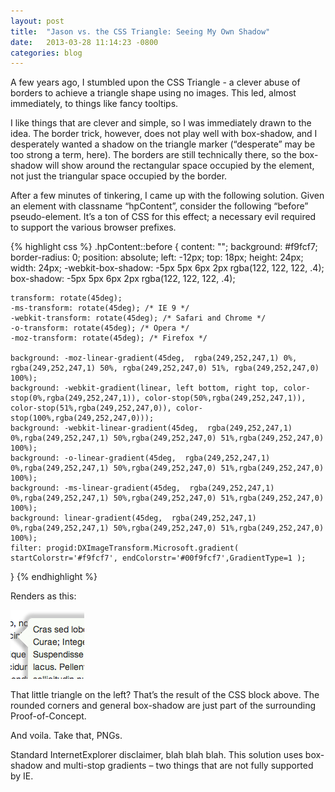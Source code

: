 ```yaml
---
layout: post
title:  "Jason vs. the CSS Triangle: Seeing My Own Shadow"
date:   2013-03-28 11:14:23 -0800
categories: blog
---
```


A few years ago, I stumbled upon the CSS Triangle - a clever abuse of borders to achieve a triangle shape using no images.  This led, almost immediately, to things like fancy tooltips.

I like things that are clever and simple, so I was immediately drawn to the idea.  The border trick, however, does not play well with box-shadow, and I desperately wanted a shadow on the triangle marker (“desperate” may be too strong a term, here). The borders are still technically there, so the box-shadow will show around the rectangular space occupied by the element, not just the triangular space occupied by the border.

After a few minutes of tinkering, I came up with the following solution.  Given an element with classname “hpContent”, consider the following “before” pseudo-element.  It’s a ton of CSS for this effect; a necessary evil required to support the various browser prefixes.

{% highlight css %}
.hpContent::before {
    content: "";
    background: #f9fcf7;
    border-radius: 0;
    position:  absolute;
    left: -12px;
    top:  18px;
    height: 24px;
    width: 24px;
    -webkit-box-shadow:  -5px 5px 6px 2px rgba(122, 122, 122, .4);
    box-shadow:  -5px 5px 6px 2px rgba(122, 122, 122, .4);

    transform: rotate(45deg);
    -ms-transform: rotate(45deg); /* IE 9 */
    -webkit-transform: rotate(45deg); /* Safari and Chrome */
    -o-transform: rotate(45deg); /* Opera */
    -moz-transform: rotate(45deg); /* Firefox */

    background: -moz-linear-gradient(45deg,  rgba(249,252,247,1) 0%, rgba(249,252,247,1) 50%, rgba(249,252,247,0) 51%, rgba(249,252,247,0) 100%);
    background: -webkit-gradient(linear, left bottom, right top, color-stop(0%,rgba(249,252,247,1)), color-stop(50%,rgba(249,252,247,1)), color-stop(51%,rgba(249,252,247,0)), color-stop(100%,rgba(249,252,247,0)));
    background: -webkit-linear-gradient(45deg,  rgba(249,252,247,1) 0%,rgba(249,252,247,1) 50%,rgba(249,252,247,0) 51%,rgba(249,252,247,0) 100%);
    background: -o-linear-gradient(45deg,  rgba(249,252,247,1) 0%,rgba(249,252,247,1) 50%,rgba(249,252,247,0) 51%,rgba(249,252,247,0) 100%);
    background: -ms-linear-gradient(45deg,  rgba(249,252,247,1) 0%,rgba(249,252,247,1) 50%,rgba(249,252,247,0) 51%,rgba(249,252,247,0) 100%);
    background: linear-gradient(45deg,  rgba(249,252,247,1) 0%,rgba(249,252,247,1) 50%,rgba(249,252,247,0) 51%,rgba(249,252,247,0) 100%);
    filter: progid:DXImageTransform.Microsoft.gradient( startColorstr='#f9fcf7', endColorstr='#00f9fcf7',GradientType=1 );

}
{% endhighlight %}

Renders as this:

![alt text](/img/css-corner-full-width.png "CSS corner with drop-shadow")

 

 

That little triangle on the left?  That’s the result of the CSS block above.  The rounded corners and general box-shadow are just part of the surrounding Proof-of-Concept.

And voila.  Take that, PNGs.

Standard InternetExplorer disclaimer, blah blah blah.  This solution uses box-shadow and multi-stop gradients – two things that are not fully supported by IE.

[jekyll-docs]: http://jekyllrb.com/docs/home
[jekyll-gh]:   https://github.com/jekyll/jekyll
[jekyll-talk]: https://talk.jekyllrb.com/
